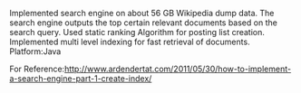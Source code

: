 Implemented search engine on about 56 GB Wikipedia dump data. The search engine outputs the top certain relevant documents based on the search query. Used static ranking Algorithm for posting list creation. Implemented multi level indexing for fast retrieval of documents.
Platform:Java

For Reference:http://www.ardendertat.com/2011/05/30/how-to-implement-a-search-engine-part-1-create-index/
